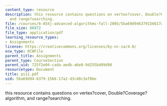 ```yaml
---
content_type: resource
description: this resource contains questions on vertex?cover, Double?Coverage?algorithm,
  and range?searching.
file: /courses/6-854j-advanced-algorithms-fall-2005/5ba69d946379156617a2d3c48c3ef8be_ps11.pdf
file_size: 86972
file_type: application/pdf
learning_resource_types:
- Assignments
license: https://creativecommons.org/licenses/by-nc-sa/4.0/
ocw_type: OCWFile
parent_title: Assignments
parent_type: CourseSection
parent_uid: 725f2e04-cada-aedb-a6e0-9d255b409d98
resourcetype: Document
title: ps11.pdf
uid: 5ba69d94-6379-1566-17a2-d3c48c3ef8be
---
```

this resource contains questions on vertex?cover, Double?Coverage?algorithm, and range?searching.